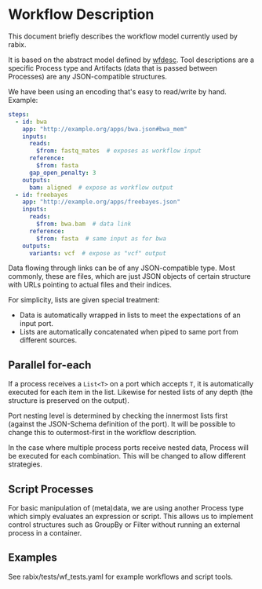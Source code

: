 # Workflow Description

This document briefly describes the workflow model currently used by rabix.

It is based on the abstract model defined by [wfdesc](http://wf4ever.github.io/ro/#wfdesc).
Tool descriptions are a specific Process type and Artifacts (data that is passed between Processes) are any JSON-compatible structures.

We have been using an encoding that's easy to read/write by hand. Example:

```yaml
steps:
  - id: bwa
    app: "http://example.org/apps/bwa.json#bwa_mem"
    inputs:
      reads:
        $from: fastq_mates  # exposes as workflow input
      reference:
        $from: fasta
      gap_open_penalty: 3
    outputs:
      bam: aligned  # expose as workflow output
  - id: freebayes
    app: "http://example.org/apps/freebayes.json"
    inputs:
      reads:
        $from: bwa.bam  # data link
      reference:
        $from: fasta  # same input as for bwa
    outputs:
      variants: vcf  # expose as "vcf" output
```

Data flowing through links can be of any JSON-compatible type.
 Most commonly, these are files, which are just JSON objects of certain structure with URLs pointing to actual files and their indices.

For simplicity, lists are given special treatment:
 - Data is automatically wrapped in lists to meet the expectations of an input port.
 - Lists are automatically concatenated when piped to same port from different sources.


## Parallel for-each

If a process receives a ```List<T>``` on a port which accepts ```T```, it is automatically executed for each item in the list.
Likewise for nested lists of any depth (the structure is preserved on the output).

Port nesting level is determined by checking the innermost lists first (against the JSON-Schema definition of the port).
 It will be possible to change this to outermost-first in the workflow description.

In the case where multiple process ports receive nested data, Process will be executed for each combination.
 This will be changed to allow different strategies.


## Script Processes

For basic manipulation of (meta)data, we are using another Process type which simply evaluates an expression or script.
 This allows us to implement control structures such as GroupBy or Filter without running an external process in a container.

## Examples

See rabix/tests/wf_tests.yaml for example workflows and script tools.
